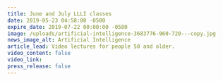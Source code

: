 ```yaml
---
title: June and July LLLI classes
date: 2019-05-23 04:58:00 -0500
expire_date: 2019-07-22 00:00:00 -0500
image: /uploads/artificial-intelligence-3683776-960-720---copy.jpg
news_image_alt: Artificial Intelligence
article_lead: Video lectures for people 50 and older.
video_content: false
video_link:
press_release: false
---
```


